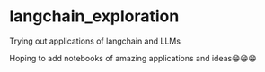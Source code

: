 # langchain_exploration
Trying out applications of langchain and LLMs

Hoping to add notebooks of amazing applications and ideas😁😁😁
